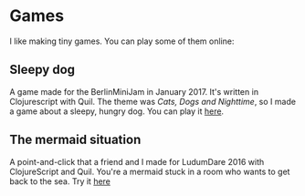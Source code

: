# Games

I like making tiny games. You can play some of them online:

## Sleepy dog

A game made for the BerlinMiniJam in January 2017. It's written in Clojurescript with Quil. The theme was _Cats, Dogs and Nighttime_, so I made a game about a sleepy, hungry dog. You can play it [here](https://franka.tech/games/sleepy-dog).

## The mermaid situation

A point-and-click that a friend and I made for LudumDare 2016 with ClojureScript and Quil. You're a mermaid stuck in a room who wants to get back to the sea. Try it [here](https://lislis.de/games/mermaid-situation)
